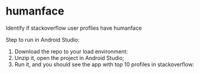 # humanface
Identify if stackoverflow user proflies have humanface

Step to run in Android Studio:

1. Download the repo to your load environment:
2. Unzip it, open the project in Android Studio;
3. Run it, and you should see the app with top 10 profiles in stackoverflow:
